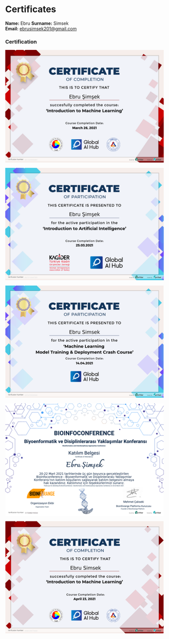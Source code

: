 # Certificates
**Name:** Ebru 
**Surname:** Simsek  
**Email:** ebrusimsek201@gmail.com 

### Certification
![](img/Introduction_to_Machine_Learning_GlobalAIHub_Course1.png)

![](img/Introduction_to_Artificial_Intellihence_GlobalAIHub.png)

![](img/MLtraining_and_deployment_GlobalAIHub.png)

![](img/Bioinfoconference.png)

![](img/Introduction_to_Machine_Learning_GlobalAIHub_Course2.png)
